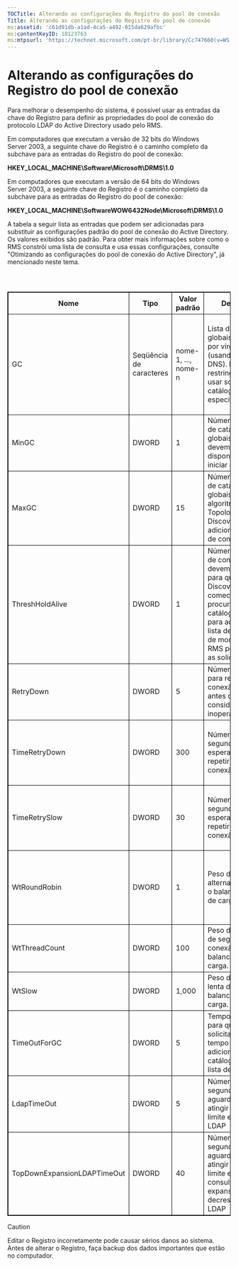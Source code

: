 ```yaml
---
TOCTitle: Alterando as configurações do Registro do pool de conexão
Title: Alterando as configurações do Registro do pool de conexão
ms:assetid: 'c61d91db-a1ad-4ca5-a492-015da629afbc'
ms:contentKeyID: 18123763
ms:mtpsurl: 'https://technet.microsoft.com/pt-br/library/Cc747660(v=WS.10)'
---
```


Alterando as configurações do Registro do pool de conexão
=========================================================

Para melhorar o desempenho do sistema, é possível usar as entradas da chave do Registro para definir as propriedades do pool de conexão do protocolo LDAP do Active Directory usado pelo RMS.

Em computadores que executam a versão de 32 bits do Windows Server 2003, a seguinte chave do Registro é o caminho completo da subchave para as entradas do Registro do pool de conexão:

**HKEY\_LOCAL\_MACHINE\\Software\\Microsoft\\DRMS\\1.0**

Em computadores que executam a versão de 64 bits do Windows Server 2003, a seguinte chave do Registro é o caminho completo da subchave para as entradas do Registro do pool de conexão:

**HKEY\_LOCAL\_MACHINE\\SoftwareWOW6432Node\\Microsoft\\DRMS\\1.0**

A tabela a seguir lista as entradas que podem ser adicionadas para substituir as configurações padrão do pool de conexão do Active Directory. Os valores exibidos são padrão. Para obter mais informações sobre como o RMS constrói uma lista de consulta e usa essas configurações, consulte "Otimizando as configurações do pool de conexão do Active Directory", já mencionado neste tema.

###  

 
<table style="border:1px solid black;">
<colgroup>
<col width="20%" />
<col width="20%" />
<col width="20%" />
<col width="20%" />
<col width="20%" />
</colgroup>
<thead>
<tr class="header">
<th style="border:1px solid black;" >Nome</th>
<th style="border:1px solid black;" >Tipo</th>
<th style="border:1px solid black;" >Valor padrão</th>
<th style="border:1px solid black;" >Descrição</th>
<th style="border:1px solid black;" >Observações</th>
</tr>
</thead>
<tbody>
<tr class="odd">
<td style="border:1px solid black;">GC</td>
<td style="border:1px solid black;">Seqüência de caracteres</td>
<td style="border:1px solid black;">nome-1, ..., nome-n</td>
<td style="border:1px solid black;">Lista de catálogos globais separada por vírgula (usando nomes DNS). Esta chave restringe o RMS a usar somente os catálogos globais especificados.</td>
<td style="border:1px solid black;">Para que o RMS não crie uma lista de consulta, use esta configuração para especificar os catálogos globais a serem usados.</td>
</tr>
<tr class="even">
<td style="border:1px solid black;">MinGC</td>
<td style="border:1px solid black;">DWORD</td>
<td style="border:1px solid black;">1</td>
<td style="border:1px solid black;">Número mínimo de catálogos globais que devem estar disponíveis para iniciar o RMS.</td>
<td style="border:1px solid black;"></td>
</tr>
<tr class="odd">
<td style="border:1px solid black;">MaxGC</td>
<td style="border:1px solid black;">DWORD</td>
<td style="border:1px solid black;">15</td>
<td style="border:1px solid black;">Número máximo de catálogos globais que o algoritmo de Topology Discovery adicionará à lista de consulta.</td>
<td style="border:1px solid black;"></td>
</tr>
<tr class="even">
<td style="border:1px solid black;">ThreshHoldAlive</td>
<td style="border:1px solid black;">DWORD</td>
<td style="border:1px solid black;">1</td>
<td style="border:1px solid black;">Número mínimo de conexões que devem responder para que o DiscoveryServices comece a procurar novos catálogos globais para adicionar à lista de consulta de modo que o RMS possa aceitar as solicitações.</td>
<td style="border:1px solid black;"></td>
</tr>
<tr class="odd">
<td style="border:1px solid black;">RetryDown</td>
<td style="border:1px solid black;">DWORD</td>
<td style="border:1px solid black;">5</td>
<td style="border:1px solid black;">Número de vezes para repetir uma conexão inativa antes de considera-la inoperante.</td>
<td style="border:1px solid black;"></td>
</tr>
<tr class="even">
<td style="border:1px solid black;">TimeRetryDown</td>
<td style="border:1px solid black;">DWORD</td>
<td style="border:1px solid black;">300</td>
<td style="border:1px solid black;">Número de segundos a esperar antes de repetir uma conexão inativa.</td>
<td style="border:1px solid black;">Não se deve alterar a configuração padrão, exceto em circunstâncias incomuns.</td>
</tr>
<tr class="odd">
<td style="border:1px solid black;">TimeRetrySlow</td>
<td style="border:1px solid black;">DWORD</td>
<td style="border:1px solid black;">30</td>
<td style="border:1px solid black;">Número de segundos a esperar antes de repetir uma conexão lenta.</td>
<td style="border:1px solid black;">Não se deve alterar a configuração padrão, exceto em circunstâncias incomuns.</td>
</tr>
<tr class="even">
<td style="border:1px solid black;">WtRoundRobin</td>
<td style="border:1px solid black;">DWORD</td>
<td style="border:1px solid black;">1</td>
<td style="border:1px solid black;">Peso da repetição alternada durante o balanceamento de carga.</td>
<td style="border:1px solid black;">A importância relativa da repetição alternada no balanceamento de carga. O valor mínimo é 1.</td>
</tr>
<tr class="odd">
<td style="border:1px solid black;">WtThreadCount</td>
<td style="border:1px solid black;">DWORD</td>
<td style="border:1px solid black;">100</td>
<td style="border:1px solid black;">Peso da contagem de segmentos por conexão durante o balanceamento de carga.</td>
<td style="border:1px solid black;">A importância relativa de uma contagem de segmentos baixa.</td>
</tr>
<tr class="even">
<td style="border:1px solid black;">WtSlow</td>
<td style="border:1px solid black;">DWORD</td>
<td style="border:1px solid black;">1,000</td>
<td style="border:1px solid black;">Peso de conexão lenta durante o balanceamento de carga.</td>
<td style="border:1px solid black;">A importância relativa da conexão que não é lenta.</td>
</tr>
<tr class="odd">
<td style="border:1px solid black;">TimeOutForGC</td>
<td style="border:1px solid black;">DWORD</td>
<td style="border:1px solid black;">5</td>
<td style="border:1px solid black;">Tempo de espera para que uma solicitação atinja o tempo limite para adicionar um catálogo global à lista de consulta.</td>
<td style="border:1px solid black;"></td>
</tr>
<tr class="even">
<td style="border:1px solid black;">LdapTimeOut</td>
<td style="border:1px solid black;">DWORD</td>
<td style="border:1px solid black;">5</td>
<td style="border:1px solid black;">Número de segundos a aguardar antes de atingir o tempo limite em APIs de LDAP</td>
<td style="border:1px solid black;"></td>
</tr>
<tr class="odd">
<td style="border:1px solid black;">TopDownExpansionLDAPTimeOut</td>
<td style="border:1px solid black;">DWORD</td>
<td style="border:1px solid black;">40</td>
<td style="border:1px solid black;">Número de segundos a aguardar antes de atingir o tempo limite em consultas de expansão decrescentes do LDAP</td>
<td style="border:1px solid black;"></td>
</tr>
</tbody>
</table>
  
> [!Caution]  
> Editar o Registro incorretamente pode causar sérios danos ao sistema. Antes de alterar o Registro, faça backup dos dados importantes que estão no computador. 
